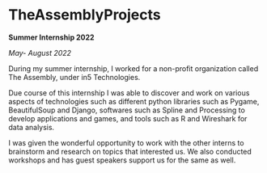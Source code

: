 # TheAssemblyProjects

**Summer Internship 2022**

*May- August 2022*

During my summer internship, I worked for a non-profit organization called The Assembly, under in5 Technologies. 

Due course of this internship I was able to discover and work on various aspects of technologies such as different python libraries such as Pygame, BeautifulSoup and Django, softwares such as Spline and Processing to develop applications and games, and tools such as R and Wireshark for data analysis.

I was given the wonderful opportunity to work with the other interns to brainstorm and research on topics that interested us. We also conducted workshops and has guest speakers support us for the same as well.
